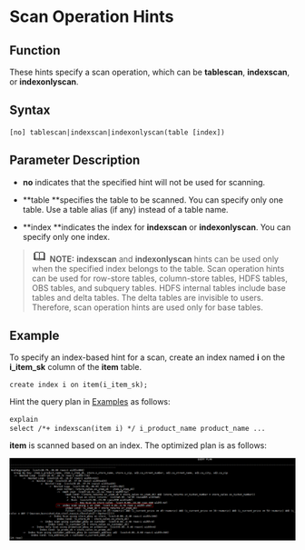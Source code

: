 # Scan Operation Hints<a name="EN-US_TOPIC_0289900472"></a>

## Function<a name="en-us_topic_0283137382_en-us_topic_0237121537_section290819468377"></a>

These hints specify a scan operation, which can be  **tablescan**,  **indexscan**, or  **indexonlyscan**.

## Syntax<a name="en-us_topic_0283137382_en-us_topic_0237121537_section17380317104213"></a>

```
[no] tablescan|indexscan|indexonlyscan(table [index])
```

## Parameter Description<a name="en-us_topic_0283137382_en-us_topic_0237121537_section35087980143822"></a>

-   **no**  indicates that the specified hint will not be used for scanning.

-   **table **specifies the table to be scanned. You can specify only one table. Use a table alias \(if any\) instead of a table name.
-   **index **indicates the index for  **indexscan**  or  **indexonlyscan**. You can specify only one index.

>![](public_sys-resources/icon-note.gif) **NOTE:** 
>**indexscan**  and  **indexonlyscan**  hints can be used only when the specified index belongs to the table.
>Scan operation hints can be used for row-store tables, column-store tables, HDFS tables, OBS tables, and subquery tables. HDFS internal tables include base tables and delta tables. The delta tables are invisible to users. Therefore, scan operation hints are used only for base tables.

## Example<a name="en-us_topic_0283137382_en-us_topic_0237121537_section1127715590585"></a>

To specify an index-based hint for a scan, create an index named  **i**  on the  **i\_item\_sk**  column of the  **item**  table.

```
create index i on item(i_item_sk);
```

Hint the query plan in  [Examples](plan-hint-optimization.md#en-us_topic_0283137554_en-us_topic_0237121532_section671421102912)  as follows:

```
explain
select /*+ indexscan(item i) */ i_product_name product_name ...
```

**item**  is scanned based on an index. The optimized plan is as follows:

![](figures/en-us_image_0283137339.png)

